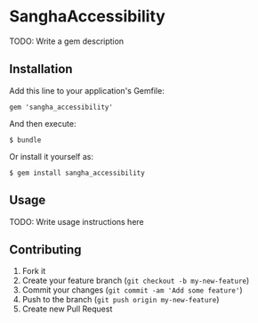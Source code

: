 # SanghaAccessibility

TODO: Write a gem description

## Installation

Add this line to your application's Gemfile:

    gem 'sangha_accessibility'

And then execute:

    $ bundle

Or install it yourself as:

    $ gem install sangha_accessibility

## Usage

TODO: Write usage instructions here

## Contributing

1. Fork it
2. Create your feature branch (`git checkout -b my-new-feature`)
3. Commit your changes (`git commit -am 'Add some feature'`)
4. Push to the branch (`git push origin my-new-feature`)
5. Create new Pull Request
